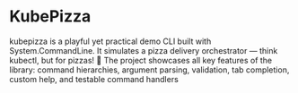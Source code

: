 # KubePizza
kubepizza is a playful yet practical demo CLI built with System.CommandLine. It simulates a pizza delivery orchestrator — think kubectl, but for pizzas! 🍕 The project showcases all key features of the library: command hierarchies, argument parsing, validation, tab completion, custom help, and testable command handlers
